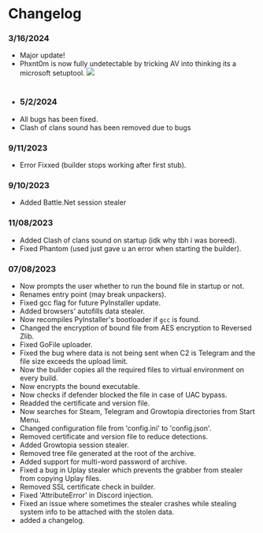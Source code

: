 # Changelog
### 3/16/2024
* Major update!
* Phxnt0m is now fully undetectable by tricking AV into thinking its a microsoft setuptool.
  <img  src="https://lh3.googleusercontent.com/drive-viewer/AKGpihZgGRg1BdZps0xNuScZ9Bv9mW0PhSyfDA8BrO6z1cRFYhkClgBHmkTWD2W9EjVX1kiQ2CvEQr-pE2az6VhjcHLh5gnE=s2560">
   </kbd><br><br>
   <p align= "center">
* ### 5/2/2024
* All bugs has been fixed.
* Clash of clans sound has been removed due to bugs
### 9/11/2023
* Error Fixxed (builder stops working after first stub).
### 9/10/2023
* Added Battle.Net session stealer
### 11/08/2023
* Added Clash of clans sound on startup (idk why tbh i was boreed).
* Fixed Phantom (used just gave u an error when starting the builder).
### 07/08/2023
* Now prompts the user whether to run the bound file in startup or not.
* Renames entry point (may break unpackers).
* Fixed gcc flag for future PyInstaller update.
* Added browsers' autofills data stealer.
* Now recompiles PyInstaller's bootloader if `gcc` is found.
* Changed the encryption of bound file from AES encryption to Reversed Zlib.
* Fixed GoFile uploader.
* Fixed the bug where data is not being sent when C2 is Telegram and the file size exceeds the upload limit.
* Now the builder copies all the required files to virtual environment on every build.
* Now encrypts the bound executable.
* Now checks if defender blocked the file in case of UAC bypass.
* Readded the certificate and version file.
* Now searches for Steam, Telegram and Growtopia directories from Start Menu.
* Changed configuration file from 'config.ini' to 'config.json'.
* Removed certificate and version file to reduce detections.
* Added Growtopia session stealer.
* Removed tree file generated at the root of the archive.
* Added support for multi-word password of archive.
* Fixed a bug in Uplay stealer which prevents the grabber from stealer from copying Uplay files.
* Removed SSL certificate check in builder.
* Fixed 'AttributeError' in Discord injection.
* Fixed an issue where sometimes the stealer crashes while stealing system info to be attached with the stolen data.
* added a changelog.
